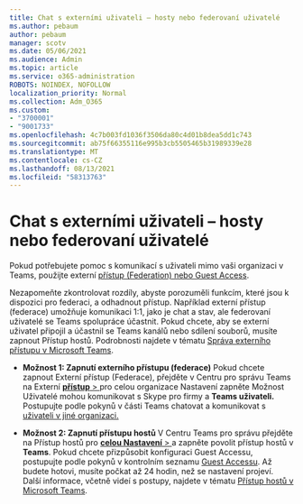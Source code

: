 ```yaml
---
title: Chat s externími uživateli – hosty nebo federovaní uživatelé
ms.author: pebaum
author: pebaum
manager: scotv
ms.date: 05/06/2021
ms.audience: Admin
ms.topic: article
ms.service: o365-administration
ROBOTS: NOINDEX, NOFOLLOW
localization_priority: Normal
ms.collection: Adm_O365
ms.custom:
- "3700001"
- "9001733"
ms.openlocfilehash: 4c7b003fd1036f3506da80c4d01b8dea5dd1c743
ms.sourcegitcommit: ab75f66355116e995b3cb5505465b31989339e28
ms.translationtype: MT
ms.contentlocale: cs-CZ
ms.lasthandoff: 08/13/2021
ms.locfileid: "58313763"
---
```

# <a name="chat-with-external-users---guests-or-federated-users"></a>Chat s externími uživateli – hosty nebo federovaní uživatelé

Pokud potřebujete pomoc s komunikací s uživateli mimo vaši organizaci v Teams, použijte externí [přístup (Federation) nebo Guest Access](https://docs.microsoft.com/microsoftteams/manage-external-access#external-access-vs-guest-access).

Nezapomeňte zkontrolovat rozdíly, abyste porozuměli funkcím, které jsou k dispozici pro federaci, a odhadnout přístup. Například externí přístup (federace) umožňuje komunikaci 1:1, jako je chat a stav, ale federovaní uživatelé se Teams spolupráce účastnit. Pokud chcete, aby se externí uživatel připojil a účastnil se Teams kanálů nebo sdílení souborů, musíte zapnout Přístup hostů. Podrobnosti najdete v tématu [Správa externího přístupu v Microsoft Teams](https://docs.microsoft.com/microsoftteams/manage-external-access#external-access-vs-guest-access).

- **Možnost 1: Zapnutí externího přístupu (federace)** Pokud chcete zapnout Externí přístup (Federace), přejděte v Centru pro správu Teams na Externí [ **přístup**  > ](https://admin.teams.microsoft.com/company-wide-settings/external-communications) pro celou organizace Nastavení zapněte Možnost Uživatelé mohou komunikovat s Skype pro firmy a **Teams uživateli.** Postupujte podle pokynů v části Teams chatovat a komunikovat s [uživateli v jiné organizaci.](https://docs.microsoft.com/microsoftteams/manage-external-access#let-your-teams-users-chat-and-communicate-with-users-in-another-organization)

- **Možnost 2: Zapnutí přístupu hostů** V Centru Teams pro správu přejděte na Přístup hostů pro [ **celou Nastavení**  > ](https://admin.teams.microsoft.com/company-wide-settings/guest-configuration) a zapněte povolit přístup hostů v **Teams**. Pokud chcete přizpůsobit konfiguraci Guest Accessu, postupujte podle pokynů v kontrolním seznamu [Guest Accessu](https://docs.microsoft.com/microsoftteams/guest-access-checklist). Až budete hotovi, musíte počkat až 24 hodin, než se nastavení projeví. Další informace, včetně videí s postupy, najdete v tématu [Přístup hostů v Microsoft Teams](https://docs.microsoft.com/microsoftteams/guest-access).